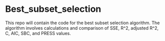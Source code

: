 # Best_subset_selection
This repo will contain the code for the best subset selection algorithm. The algorithm involves calculations and comparison of SSE, R^2, adjusted R^2, C, AIC, SBC, and PRESS values.
